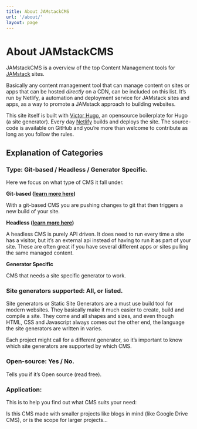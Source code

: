 ```yaml
---
title: About JAMstackCMS
url: '/about/'
layout: page
---
```


# About JAMstackCMS

JAMstackCMS is a overview of the top Content Management tools for [JAMstack](https://www.jamstack.org/) sites.

Basically any content management tool that can manage content on sites or apps that can be hosted _directly_ on a CDN, can be included on this list.
It’s run by Netlify, a automation and deployment service for JAMstack sites and apps, as a way to promote a JAMstack approach to building websites.

This site itself is built with [Victor Hugo](https://github.com/netlify/victor-hugo), an opensource boilerplate for Hugo (a site generator). Every day [Netlify](https://www.netlify.com) builds and deploys the site. The source-code is available on GitHub and you’re more than welcome to contribute as long as you follow the rules.

## Explanation of Categories

### Type: Git-based / Headless / Generator Specific.

Here we focus on what type of CMS it fall under.

**Git-based ([learn more here](https://www.thoughtworks.com/radar/techniques/git-based-cms-git-for-non-code))**

With a git-based CMS you are pushing changes to git that then triggers a new build of your site.

**Headless ([learn more here](https://css-tricks.com/what-is-a-headless-cms/))**

A headless CMS is purely API driven. It does need to run every time a site has a visitor, but it’s an external api instead of having to run it as part of your site. These are often great if you have several different apps or sites pulling the same managed content.

**Generator Specific**

CMS that needs a site specific generator to work.

### Site generators supported: All, or listed.

Site generators or Static Site Generators are a must use build tool for modern websites. They basically make it much easier to create, build and compile a site. They come and all shapes and sizes, and even though HTML, CSS and Javascript always comes out the other end, the language the site generators are written in varies.

Each project might call for a different generator, so it’s important to know which site generators are supported by which CMS.

### Open-source: Yes / No.

Tells you if it’s Open source (read free).

### Application:

This is to help you find out what CMS suits your need:

Is this CMS made with smaller projects like blogs in mind (like Google Drive CMS), or is the scope for larger projects...